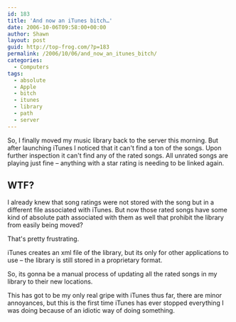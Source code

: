 ```yaml
---
id: 183
title: 'And now an iTunes bitch…'
date: 2006-10-06T09:58:00+00:00
author: Shawn
layout: post
guid: http://top-frog.com/?p=183
permalink: /2006/10/06/and_now_an_itunes_bitch/
categories:
  - Computers
tags:
  - absolute
  - Apple
  - bitch
  - itunes
  - library
  - path
  - server
---
```

So, I finally moved my music library back to the server this morning. But after launching iTunes I noticed that it can't find a ton of the songs. Upon further inspection it can't find any of the rated songs. All unrated songs are playing just fine – anything with a star rating is needing to be linked again.

<!--more-->

## WTF?

I already knew that song ratings were not stored with the song but in a different file associated with iTunes. But now those rated songs have some kind of absolute path associated with them as well that prohibit the library from easily being moved?

That's pretty frustrating.

iTunes creates an xml file of the library, but its only for other applications to use – the library is still stored in a proprietary format.

So, its gonna be a manual process of updating all the rated songs in my library to their new locations.

This has got to be my only real gripe with iTunes thus far, there are minor annoyances, but this is the first time iTunes has ever stopped everything I was doing because of an idiotic way of doing something.